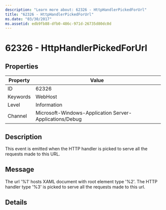 ```yaml
---
description: "Learn more about: 62326 - HttpHandlerPickedForUrl"
title: "62326 - HttpHandlerPickedForUrl"
ms.date: "03/30/2017"
ms.assetid: edb9fb88-dfb0-486c-971d-26735d80dc0d
---
```

# 62326 - HttpHandlerPickedForUrl

## Properties

| Property | Value |
| - | - |
|ID|62326|  
|Keywords|WebHost|  
|Level|Information|  
|Channel|Microsoft-Windows-Application Server-Applications/Debug|  
  
## Description  

 This event is emitted when the HTTP handler is picked to serve all the requests made to this URL.  
  
## Message  

 The url '%1' hosts XAML document with root element type '%2'. The HTTP handler type '%3' is picked to serve all the requests made to this url.  
  
## Details
